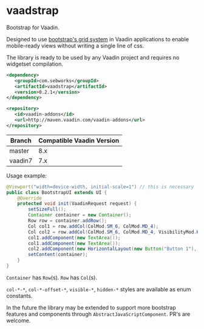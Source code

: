 # vaadstrap
Bootstrap for Vaadin.

Designed to use [bootstrap's grid system](http://getbootstrap.com/css/#grid) in Vaadin applications to enable mobile-ready views without writing a single line of css.

The library is ready to be used by any Vaadin project and requires no widgetset compilation. 

```xml
<dependency>
   <groupId>com.sebworks</groupId>
   <artifactId>vaadstrap</artifactId>
   <version>0.2.1</version>
</dependency>

<repository>
   <id>vaadin-addons</id>
   <url>http://maven.vaadin.com/vaadin-addons</url>
</repository>
```

|Branch|Compatible Vaadin Version|
|------|-------------------------|
|master|8.x|
|vaadin7|7.x|

Usage example: 

```java
@Viewport("width=device-width, initial-scale=1") // this is necessary
public class BootstrapUI extends UI {
	@Override
	protected void init(VaadinRequest request) {
		setSizeFull();
		Container container = new Container();
		Row row = container.addRow();
		Col col1 = row.addCol(ColMod.SM_6, ColMod.MD_4);
		Col col2 = row.addCol(ColMod.SM_6, ColMod.MD_4, VisibilityMod.HIDDEN_XS);
		col1.addComponent(new TextArea());
		col1.addComponent(new TextArea());
		col2.addComponent(new HorizontalLayout(new Button("Button 1"), new Button("Button 2")));
		setContent(container);
	}
}
```

`Container` has `Row`(s). 
`Row` has `Col`(s).

`col-*-*`, `col-*-offset-*`, `visible-*`, `hidden-*` styles are available as enum constants.

In the future the library may be extended to support more bootstrap features and components through `AbstractJavaScriptComponent`. PR's are welcome. 
